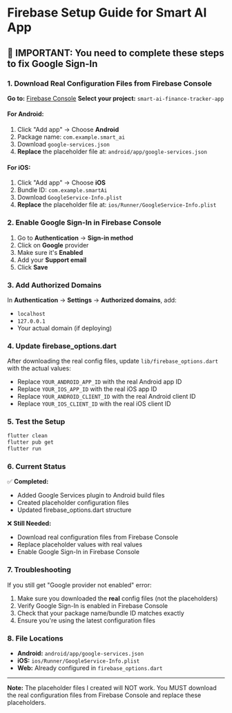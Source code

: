 # Firebase Setup Guide for Smart AI App

## 🚨 IMPORTANT: You need to complete these steps to fix Google Sign-In

### 1. Download Real Configuration Files from Firebase Console

**Go to:** [Firebase Console](https://console.firebase.google.com/)
**Select your project:** `smart-ai-finance-tracker-app`

#### For Android:
1. Click "Add app" → Choose **Android**
2. Package name: `com.example.smart_ai`
3. Download `google-services.json`
4. **Replace** the placeholder file at: `android/app/google-services.json`

#### For iOS:
1. Click "Add app" → Choose **iOS** 
2. Bundle ID: `com.example.smartAi`
3. Download `GoogleService-Info.plist`
4. **Replace** the placeholder file at: `ios/Runner/GoogleService-Info.plist`

### 2. Enable Google Sign-In in Firebase Console

1. Go to **Authentication** → **Sign-in method**
2. Click on **Google** provider
3. Make sure it's **Enabled**
4. Add your **Support email**
5. Click **Save**

### 3. Add Authorized Domains

In **Authentication** → **Settings** → **Authorized domains**, add:
- `localhost`
- `127.0.0.1`
- Your actual domain (if deploying)

### 4. Update firebase_options.dart

After downloading the real config files, update `lib/firebase_options.dart` with the actual values:

- Replace `YOUR_ANDROID_APP_ID` with the real Android app ID
- Replace `YOUR_IOS_APP_ID` with the real iOS app ID
- Replace `YOUR_ANDROID_CLIENT_ID` with the real Android client ID
- Replace `YOUR_IOS_CLIENT_ID` with the real iOS client ID

### 5. Test the Setup

```bash
flutter clean
flutter pub get
flutter run
```

### 6. Current Status

✅ **Completed:**
- Added Google Services plugin to Android build files
- Created placeholder configuration files
- Updated firebase_options.dart structure

❌ **Still Needed:**
- Download real configuration files from Firebase Console
- Replace placeholder values with real values
- Enable Google Sign-In in Firebase Console

### 7. Troubleshooting

If you still get "Google provider not enabled" error:
1. Make sure you downloaded the **real** config files (not the placeholders)
2. Verify Google Sign-In is enabled in Firebase Console
3. Check that your package name/bundle ID matches exactly
4. Ensure you're using the latest configuration files

### 8. File Locations

- **Android:** `android/app/google-services.json`
- **iOS:** `ios/Runner/GoogleService-Info.plist`
- **Web:** Already configured in `firebase_options.dart`

---

**Note:** The placeholder files I created will NOT work. You MUST download the real configuration files from Firebase Console and replace these placeholders.

